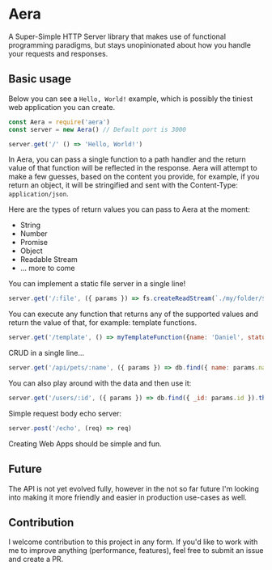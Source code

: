 # Aera

A Super-Simple HTTP Server library that makes use of functional programming paradigms, but stays unopinionated about how you handle your requests and responses.

## Basic usage

Below you can see a `Hello, World!` example, which is possibly the tiniest web application you can create.

```js
const Aera = require('aera')
const server = new Aera() // Default port is 3000

server.get('/' () => 'Hello, World!')
```

In Aera, you can pass a single function to a path handler and the return value of that function will be reflected in the response. Aera will attempt to make a few guesses, based on the content you provide, for example, if you return an object, it will be stringified and sent with the Content-Type: `application/json`.

Here are the types of return values you can pass to Aera at the moment:

  - String
  - Number
  - Promise
  - Object
  - Readable Stream
  - ... more to come

You can implement a static file server in a single line!

```js
server.get('/:file', ({ params }) => fs.createReadStream(`./my/folder/${params.file}`))
```

You can execute any function that returns any of the supported values and return the value of that, for example: template functions.

```js
server.get('/template', () => myTemplateFunction({name: 'Daniel', status: 'Awesome'}))
```

CRUD in a single line...

```js
server.get('/api/pets/:name', ({ params }) => db.find({ name: params.name })) // given that your db implementation returns a promise.
```

You can also play around with the data and then use it:

```js
server.get('/users/:id', ({ params }) => db.find({ _id: params.id }).then(formatUser).then(renderTemplate))
```

Simple request body echo server:

```js
server.post('/echo', (req) => req)
```

Creating Web Apps should be simple and fun.

## Future

The API is not yet evolved fully, however in the not so far future I'm looking into making it more friendly and easier in production use-cases as well.

## Contribution

I welcome contribution to this project in any form. If you'd like to work with me to improve anything (performance, features), feel free to submit an issue and create a PR.
